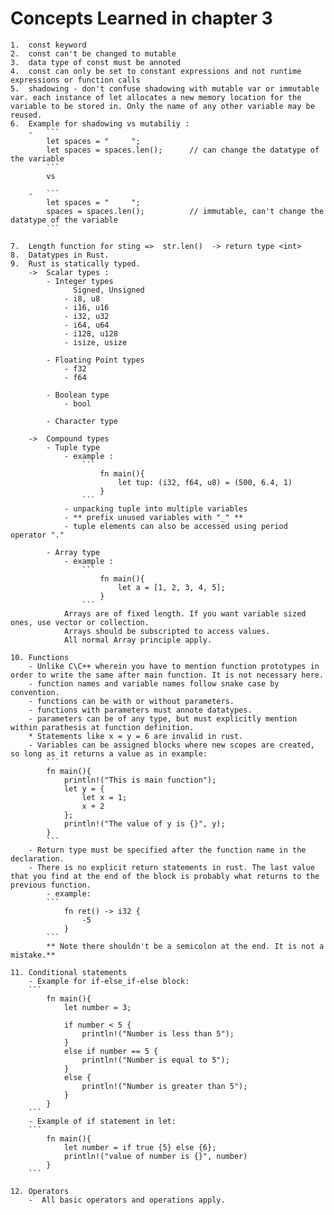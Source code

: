 # Concepts Learned in chapter 3


    1.  const keyword
    2.  const can't be changed to mutable
    3.  data type of const must be annoted
    4.  const can only be set to constant expressions and not runtime expressions or function calls
    5.  shadowing - don't confuse shadowing with mutable var or immutable var. each instance of let allocates a new memory location for the variable to be stored in. Only the name of any other variable may be reused.
    6.  Example for shadowing vs mutabiliy : 
        -   ```
            let spaces = "     ";
            let spaces = spaces.len();      // can change the datatype of the variable
            ```
            vs
        
        -   ```
            let spaces = "     ";
            spaces = spaces.len();          // immutable, can't change the datatype of the variable
            ```
    
    7.  Length function for sting =>  str.len()  -> return type <int>
    8.  Datatypes in Rust.
    9.  Rust is statically typed.
        ->  Scalar types : 
            - Integer types
                  Signed, Unsigned
                - i8, u8
                - i16, u16
                - i32, u32
                - i64, u64
                - i128, u128
                - isize, usize
            
            - Floating Point types
                - f32
                - f64

            - Boolean type
                - bool

            - Character type

        ->  Compound types
            - Tuple type
                - example :
                    ```
                        fn main(){
                            let tup: (i32, f64, u8) = (500, 6.4, 1)
                        }
                    ```
                - unpacking tuple into multiple variables
                - ** prefix unused variables with "_" **
                - tuple elements can also be accessed using period operator "."

            - Array type
                - example :
                    ```
                        fn main(){
                            let a = [1, 2, 3, 4, 5];
                        }
                    ```
                Arrays are of fixed length. If you want variable sized ones, use vector or collection.
                Arrays should be subscripted to access values.
                All normal Array principle apply.

    10. Functions
        - Unlike C\C++ wherein you have to mention function prototypes in order to write the same after main function. It is not necessary here.
        - function names and variable names follow snake case by convention.
        - functions can be with or without parameters.
        - functions with parameters must annote datatypes.
        - parameters can be of any type, but must explicitly mention within parathesis at function definition.
        * Statements like x = y = 6 are invalid in rust.
        - Variables can be assigned blocks where new scopes are created, so long as it returns a value as in example: 
            ```
            fn main(){
                println!("This is main function");
                let y = {
                    let x = 1;
                    x + 2
                };
                println!("The value of y is {}", y);
            }
            ```
        - Return type must be specified after the function name in the declaration.
        - There is no explicit return statements in rust. The last value that you find at the end of the block is probably what returns to the previous function.
            - example:
            ```
                fn ret() -> i32 {
                    -5
                }
            ```
            ** Note there shouldn't be a semicolon at the end. It is not a mistake.**
    
    11. Conditional statements
        - Example for if-else_if-else block:
        ```
            fn main(){
                let number = 3;

                if number < 5 {
                    println!("Number is less than 5");
                }
                else if number == 5 {
                    println!("Number is equal to 5");
                }
                else {
                    println!("Number is greater than 5");
                }
            }
        ```
        - Example of if statement in let:
        ```
            fn main(){
                let number = if true {5} else {6};
                println!("value of number is {}", number)
            }
        ```
    
    12. Operators
        -  All basic operators and operations apply.

    

